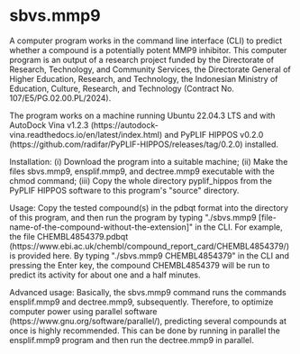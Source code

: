 # sbvs.mmp9
<p>
  A computer program works in the command line interface (CLI) to predict whether a compound is a potentially potent MMP9 inhibitor. This computer program is an output of a research project funded by the Directorate of Research, Technology, and Community Services, the Directorate General of Higher Education, Research, and Technology, the Indonesian Ministry of Education, Culture, Research, and Technology (Contract No. 107/E5/PG.02.00.PL/2024).
</p>
<p>
  The program works on a machine running Ubuntu 22.04.3 LTS and with AutoDock Vina v1.2.3 (https://autodock-vina.readthedocs.io/en/latest/index.html) and PyPLIF HIPPOS v0.2.0 (https://github.com/radifar/PyPLIF-HIPPOS/releases/tag/0.2.0) installed.
</p>
<p>
  Installation: (i) Download the program into a suitable machine; (ii) Make the files sbvs.mmp9, ensplif.mmp9, and dectree.mmp9 executable with the chmod command; (iii) Copy the whole directory pyplif_hippos from the PyPLIF HIPPOS software to this program's "source" directory.  </p>
<p>
  Usage: Copy the tested compound(s) in the pdbqt format into the directory of this program, and then run the program by typing "./sbvs.mmp9 [file-name-of-the-compound-without-the-extension]" in the CLI. For example, the file CHEMBL4854379.pdbqt (https://www.ebi.ac.uk/chembl/compound_report_card/CHEMBL4854379/) is provided here. By typing "./sbvs.mmp9 CHEMBL4854379" in the CLI and pressing the Enter key, the compound CHEMBL4854379 will be run to predict its activity for about one and a half minutes. 
</p>
<p>
  Advanced usage: Basically, the sbvs.mmp9 command runs the commands ensplif.mmp9 and dectree.mmp9, subsequently. Therefore, to optimize computer power using parallel software (https://www.gnu.org/software/parallel/), predicting several compounds at once is highly recommended. This can be done by running in parallel the ensplif.mmp9 program and then run the dectree.mmp9 in parallel.  
</p>
